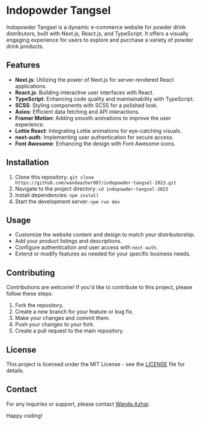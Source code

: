 # Indopowder Tangsel

<!-- ![Indopowder Tangsel](link-to-your-image.png) -->

Indopowder Tangsel is a dynamic e-commerce website for powder drink distributors, built with Next.js, React.js, and TypeScript. It offers a visually engaging experience for users to explore and purchase a variety of powder drink products.

## Features

- **Next.js**: Utilizing the power of Next.js for server-rendered React applications.
- **React.js**: Building interactive user interfaces with React.
- **TypeScript**: Enhancing code quality and maintainability with TypeScript.
- **SCSS**: Styling components with SCSS for a polished look.
- **Axios**: Efficient data fetching and API interactions.
- **Framer Motion**: Adding smooth animations to improve the user experience.
- **Lottie React**: Integrating Lottie animations for eye-catching visuals.
- **next-auth**: Implementing user authentication for secure access.
- **Font Awesome**: Enhancing the design with Font Awesome icons.

## Installation

1. Clone this repository: `git clone https://github.com/wandaazhar007/indopowder-tangsel-2023.git`
2. Navigate to the project directory: `cd indopowder-tangsel-2023`
3. Install dependencies: `npm install`
4. Start the development server: `npm run dev`

## Usage

- Customize the website content and design to match your distributorship.
- Add your product listings and descriptions.
- Configure authentication and user access with `next-auth`.
- Extend or modify features as needed for your specific business needs.

## Contributing

Contributions are welcome! If you'd like to contribute to this project, please follow these steps:

1. Fork the repository.
2. Create a new branch for your feature or bug fix.
3. Make your changes and commit them.
4. Push your changes to your fork.
5. Create a pull request to the main repository.

## License

This project is licensed under the MIT License - see the [LICENSE](LICENSE) file for details.

## Contact

For any inquiries or support, please contact [Wanda Azhar](mailto:wandaazhar@gmail.com).

Happy coding!